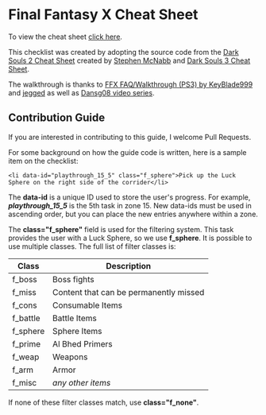 # Final Fantasy X Cheat Sheet

To view the cheat sheet [click here](https://drunktraveler.github.io/).

This checklist was created by adopting the source code from the [Dark Souls 2 Cheat Sheet](https://github.com/smcnabb/dark-souls-2-cheat-sheet/tree/gh-pages) created by [Stephen McNabb](https://github.com/smcnabb) and [Dark Souls 3 Cheat Sheet](https://github.com/ZKjellberg/dark-souls-3-cheat-sheet).

The walkthrough is thanks to [FFX FAQ/Walkthrough (PS3) by KeyBlade999](https://gamefaqs.gamespot.com/ps3/643146-final-fantasy-x-x-2-hd-remaster/faqs/69037) and [jegged](https://jegged.com/Games/Final-Fantasy-X/) as well as [Dansg08 video series](https://www.youtube.com/watch?v=03HaLMNJWWk&list=PL9wpzJw8GKy74rLqQv7OH9v94Hj8qQWps&index=1).

## Contribution Guide

If you are interested in contributing to this guide, I welcome Pull Requests.

For some background on how the guide code is written, here is a sample item on the checklist:

```
<li data-id="playthrough_15_5" class="f_sphere">Pick up the Luck Sphere on the right side of the corrider</li>
```

The **data-id** is a unique ID used to store the user's progress. For example, ***playthrough_15_5*** is the 5th task in zone 15. New data-ids must be used in ascending order, but you can place the new entries anywhere within a zone.

The **class="f_sphere"** field is used for the filtering system. This task provides the user with a Luck Sphere, so we use **f_sphere**. It is possible to use multiple classes. The full list of filter classes is:

| Class   | Description |
|---      |--- |
| f_boss  | Boss fights |
| f_miss  | Content that can be permanently missed |
| f_cons  | Consumable Items |
| f_battle| Battle Items |
| f_sphere| Sphere Items |
| f_prime | Al Bhed Primers |
| f_weap  | Weapons |
| f_arm   | Armor |
| f_misc  | *any other items* |

If none of these filter classes match, use **class="f_none"**.
